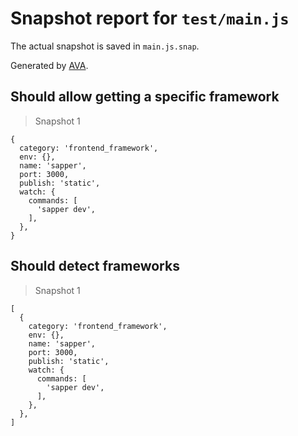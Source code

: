 # Snapshot report for `test/main.js`

The actual snapshot is saved in `main.js.snap`.

Generated by [AVA](https://ava.li).

## Should allow getting a specific framework

> Snapshot 1

    {
      category: 'frontend_framework',
      env: {},
      name: 'sapper',
      port: 3000,
      publish: 'static',
      watch: {
        commands: [
          'sapper dev',
        ],
      },
    }

## Should detect frameworks

> Snapshot 1

    [
      {
        category: 'frontend_framework',
        env: {},
        name: 'sapper',
        port: 3000,
        publish: 'static',
        watch: {
          commands: [
            'sapper dev',
          ],
        },
      },
    ]
